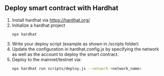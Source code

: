 ## Deploy smart contract with Hardhat

1. Install hardhat via https://hardhat.org/
2. Initialize a hardhat project
   ```sh
   npx hardhat
   ```
3. Write your deploy script (example as shown in /scripts folder)
4. Update the configuration in hardhat.config.js by specifying the network as well as the account to deploy the smart contract.
5. Deploy to the mainnet/testnet via:
   ```sh
   npx hardhat run scripts/deploy.js --network <network_name>
   ```
